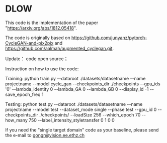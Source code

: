# DLOW
This code is the implementation of the paper "https://arxiv.org/abs/1812.05418".

The code is originally based on https://github.com/junyanz/pytorch-CycleGAN-and-pix2pix and https://github.com/aalmah/augmented_cyclegan.git.

Update： code open source；

Instruction on how to use the code:

Training:
python train.py --dataroot ./datasets/datasetname --name projectname --model cycle_gan --checkpoints_dir ./checkpoints --gpu_ids '0' --lambda_identity 0 --lambda_GA 0 --lambda_GB 0 --display_id -1 --save_epoch_freq 1

Testing:
python test.py --dataroot ./datasets/datasetname --name projectname --model test --dataset_mode single --phase test --gpu_id 0 --checkpoints_dir ./checkpoints/ --loadSize 256 --which_epoch 70 --how_many 750 --label_intensity_styletransfer 0 1 0 0

If you need the "single target domain" code as your baseline, please send the e-mail to gongr@vision.ee.ethz.ch
